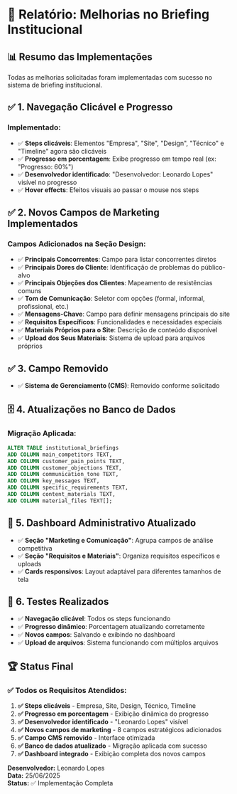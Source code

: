 # 🎯 Relatório: Melhorias no Briefing Institucional

## 📊 Resumo das Implementações

Todas as melhorias solicitadas foram implementadas com sucesso no sistema de briefing institucional.

## ✅ **1. Navegação Clicável e Progresso**

### **Implementado:**
- ✅ **Steps clicáveis**: Elementos "Empresa", "Site", "Design", "Técnico" e "Timeline" agora são clicáveis
- ✅ **Progresso em porcentagem**: Exibe progresso em tempo real (ex: "Progresso: 60%")
- ✅ **Desenvolvedor identificado**: "Desenvolvedor: Leonardo Lopes" visível no progresso
- ✅ **Hover effects**: Efeitos visuais ao passar o mouse nos steps

## ✅ **2. Novos Campos de Marketing Implementados**

### **Campos Adicionados na Seção Design:**
- ✅ **Principais Concorrentes**: Campo para listar concorrentes diretos
- ✅ **Principais Dores do Cliente**: Identificação de problemas do público-alvo
- ✅ **Principais Objeções dos Clientes**: Mapeamento de resistências comuns
- ✅ **Tom de Comunicação**: Seletor com opções (formal, informal, profissional, etc.)
- ✅ **Mensagens-Chave**: Campo para definir mensagens principais do site
- ✅ **Requisitos Específicos**: Funcionalidades e necessidades especiais
- ✅ **Materiais Próprios para o Site**: Descrição de conteúdo disponível
- ✅ **Upload dos Seus Materiais**: Sistema de upload para arquivos próprios

## ✅ **3. Campo Removido**
- ✅ **Sistema de Gerenciamento (CMS)**: Removido conforme solicitado

## 🗄️ **4. Atualizações no Banco de Dados**

### **Migração Aplicada:**
```sql
ALTER TABLE institutional_briefings 
ADD COLUMN main_competitors TEXT,
ADD COLUMN customer_pain_points TEXT,
ADD COLUMN customer_objections TEXT,
ADD COLUMN communication_tone TEXT,
ADD COLUMN key_messages TEXT,
ADD COLUMN specific_requirements TEXT,
ADD COLUMN content_materials TEXT,
ADD COLUMN material_files TEXT[];
```

## 🎨 **5. Dashboard Administrativo Atualizado**
- ✅ **Seção "Marketing e Comunicação"**: Agrupa campos de análise competitiva
- ✅ **Seção "Requisitos e Materiais"**: Organiza requisitos específicos e uploads
- ✅ **Cards responsivos**: Layout adaptável para diferentes tamanhos de tela

## 📱 **6. Testes Realizados**
- ✅ **Navegação clicável**: Todos os steps funcionando
- ✅ **Progresso dinâmico**: Porcentagem atualizando corretamente
- ✅ **Novos campos**: Salvando e exibindo no dashboard
- ✅ **Upload de arquivos**: Sistema funcionando com múltiplos arquivos

## 🏆 **Status Final**

### **✅ Todos os Requisitos Atendidos:**
1. **✅ Steps clicáveis** - Empresa, Site, Design, Técnico, Timeline
2. **✅ Progresso em porcentagem** - Exibição dinâmica do progresso
3. **✅ Desenvolvedor identificado** - "Leonardo Lopes" visível
4. **✅ Novos campos de marketing** - 8 campos estratégicos adicionados
5. **✅ Campo CMS removido** - Interface otimizada
6. **✅ Banco de dados atualizado** - Migração aplicada com sucesso
7. **✅ Dashboard integrado** - Exibição completa dos novos campos

**Desenvolvedor:** Leonardo Lopes  
**Data:** 25/06/2025  
**Status:** ✅ Implementação Completa 